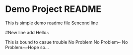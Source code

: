 # Demo Project README

This is simple demo readme file 
Sencond line

#New line add
Hello~

This is bound to casue trouble
No Problem
No Problem~
No Problem~~Hope so...